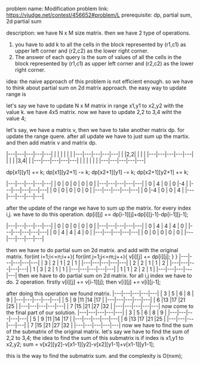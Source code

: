 problem name: Modification
problem link: https://vjudge.net/contest/456652#problem/L
prerequisite: dp, partial sum, 2d partial sum

description: 
we have N x M size matrix. 
then we have 2 type of operations.
1. you have to add k to all the cells in the block represented by (r1,c1) as upper left corner and (r2,c2) as the lower right corner.
2. The answer of each query is the sum of values of all the cells in the block
 represented by (r1,c1) as upper left corner and (r2,c2) as the lower right corner.

idea: the naive approach of this problem is not efficient enough. 
so we have to think about partial sum on 2d matrix approach.
the easy way to update range is
 
let's say we have to update N x M matrix in range x1,y1 to x2,y2 with the value k.
we have 4x5 matrix.
now we have to update 2,2 to 3,4 wiht the value 4;

let's say, we have a matrix v, then we have to take another matrix dp. for update the range quere.
after all update we have to just sum up the martix. and then add matrix v and matrix dp.

|---|---|---|---|---|
|   |   |   |   |   |
|---|---|---|---|---|
|   |2,2|   |   |   |
|---|---|---|---|---|
|   |   |   |3,4|   |
|---|---|---|---|---|
|   |   |   |   |   |
|---|---|---|---|---|

dp[x1][y1] += k;
dp[x1][y2+1] -= k;
dp[x2+1][y1] -= k;
dp[x2+1][y2+1] += k;

|---|---|---|---|---|
| 0 | 0 | 0 | 0 | 0 |
|---|---|---|---|---|
| 0 | 4 | 0 | 0 |-4 |
|---|---|---|---|---|
| 0 | 0 | 0 | 0 | 0 |
|---|---|---|---|---|
| 0 |-4 | 0 | 0 | 4 |
|---|---|---|---|---|

after the update of the range we have to sum up the matrix. 
for every index i,j. we have to do this operation. 
dp[i][j] += dp[i-1][j]+dp[i][j-1]-dp[i-1][j-1];

|---|---|---|---|---|
| 0 | 0 | 0 | 0 | 0 |
|---|---|---|---|---|
| 0 | 4 | 4 | 4 | 0 |
|---|---|---|---|---|
| 0 | 4 | 4 | 4 | 0 |
|---|---|---|---|---|
| 0 | 0 | 0 | 0 | 0 |
|---|---|---|---|---|

then we have to do partial sum on 2d matrix. 
and add with the original matrix.
for(int i=1;i<=n;i++){
    for(int j=1;j<=m;j++){
        v[i][j] += dp[i][j];
    }
}
|---|---|---|---|---|
| 3 | 2 | 1 | 2 | 1 |
|---|---|---|---|---|
| 2 | 2 | 1 | 1 | 2 |
|---|---|---|---|---|
| 1 | 3 | 2 | 1 | 1 |
|---|---|---|---|---|
| 1 | 1 | 2 | 2 | 1 |
|---|---|---|---|---|
then we have to do partial sum on 2d matrix. 
for all i,j index we have to do. 2 operation.
firstly v[i][j] += v[i-1][j];
then   v[i][j] += v[i][j-1];

after doing this operation we found matrix. 
|---|---|---|---|---|
| 3 | 5 | 6 | 8 | 9 |
|---|---|---|---|---|
| 5 | 9 |11 |14 |17 |
|---|---|---|---|---|
| 6 |13 |17 |21 |25 |
|---|---|---|---|---|
| 7 |15 |21 |27 |32 |
|---|---|---|---|---|
now come to the final part of our solution.
|---|---|---|---|---|
| 3 | 5 | 6 | 8 | 9 |
|---|---|---|---|---|
| 5 | 9 |11 |14 |17 |
|---|---|---|---|---|
| 6 |13 |17 |21 |25 |
|---|---|---|---|---|
| 7 |15 |21 |27 |32 |
|---|---|---|---|---|
now we have to find the sum of the submatrix of the original matrix.
let's say we have to find the sum of 2,2 to 3,4;
the idea to find the sum of this submatrix is 
if index is x1,y1 to x2,y2;
sum = v[x2][y2]-v[x1-1][y2]-v[x2][y1-1]+v[x1-1][y1-1];

this is the way to find the submatrix sum. and the complexity is O(nxm);
